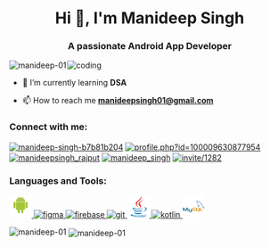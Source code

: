 <h1 align="center">Hi 👋, I'm Manideep Singh</h1>
<h3 align="center">A passionate Android App Developer</h3>

<img align="right" alt="coding" width="400" src="https://media.tenor.com/cdu8MIU0Mq0AAAAC/android-google-happy-google.gif">
<p align="left"> <img src="https://komarev.com/ghpvc/?username=manideep-01&label=Profile%20views&color=0e75b6&style=flat" alt="manideep-01" /> </p>

- 🌱 I’m currently learning **DSA**

- 📫 How to reach me **manideepsingh01@gmail.com**

<h3 align="left">Connect with me:</h3>
<p align="left">
<a href="https://linkedin.com/in/manideep-singh-b7b81b204" target="blank"><img align="center" src="https://raw.githubusercontent.com/rahuldkjain/github-profile-readme-generator/master/src/images/icons/Social/linked-in-alt.svg" alt="manideep-singh-b7b81b204" height="30" width="40" /></a>
<a href="https://fb.com/profile.php?id=100009630877954" target="blank"><img align="center" src="https://raw.githubusercontent.com/rahuldkjain/github-profile-readme-generator/master/src/images/icons/Social/facebook.svg" alt="profile.php?id=100009630877954" height="30" width="40" /></a>
<a href="https://instagram.com/manideepsingh_rajput" target="blank"><img align="center" src="https://raw.githubusercontent.com/rahuldkjain/github-profile-readme-generator/master/src/images/icons/Social/instagram.svg" alt="manideepsingh_rajput" height="30" width="40" /></a>
<a href="https://www.leetcode.com/manideep_singh" target="blank"><img align="center" src="https://raw.githubusercontent.com/rahuldkjain/github-profile-readme-generator/master/src/images/icons/Social/leet-code.svg" alt="manideep_singh" height="30" width="40" /></a>
<a href="https://discord.gg/invite/1282" target="blank"><img align="center" src="https://raw.githubusercontent.com/rahuldkjain/github-profile-readme-generator/master/src/images/icons/Social/discord.svg" alt="invite/1282" height="30" width="40" /></a>
</p>

<h3 align="left">Languages and Tools:</h3>
<p align="left"> <a href="https://developer.android.com" target="_blank" rel="noreferrer"> <img src="https://raw.githubusercontent.com/devicons/devicon/master/icons/android/android-original-wordmark.svg" alt="android" width="40" height="40"/> </a> <a href="https://www.figma.com/" target="_blank" rel="noreferrer"> <img src="https://www.vectorlogo.zone/logos/figma/figma-icon.svg" alt="figma" width="40" height="40"/> </a> <a href="https://firebase.google.com/" target="_blank" rel="noreferrer"> <img src="https://www.vectorlogo.zone/logos/firebase/firebase-icon.svg" alt="firebase" width="40" height="40"/> </a> <a href="https://git-scm.com/" target="_blank" rel="noreferrer"> <img src="https://www.vectorlogo.zone/logos/git-scm/git-scm-icon.svg" alt="git" width="40" height="40"/> </a> <a href="https://www.java.com" target="_blank" rel="noreferrer"> <img src="https://raw.githubusercontent.com/devicons/devicon/master/icons/java/java-original.svg" alt="java" width="40" height="40"/> </a> <a href="https://kotlinlang.org" target="_blank" rel="noreferrer"> <img src="https://www.vectorlogo.zone/logos/kotlinlang/kotlinlang-icon.svg" alt="kotlin" width="40" height="40"/> </a> <a href="https://www.mysql.com/" target="_blank" rel="noreferrer"> <img src="https://raw.githubusercontent.com/devicons/devicon/master/icons/mysql/mysql-original-wordmark.svg" alt="mysql" width="40" height="40"/> </a> </p>

<p><img align="left" src="https://github-readme-stats.vercel.app/api/top-langs?username=manideep-01&show_icons=true&locale=en&layout=compact" alt="manideep-01" /></p>

<p>&nbsp;<img align="center" src="https://github-readme-stats.vercel.app/api?username=manideep-01&show_icons=true&locale=en" alt="manideep-01" /></p>
